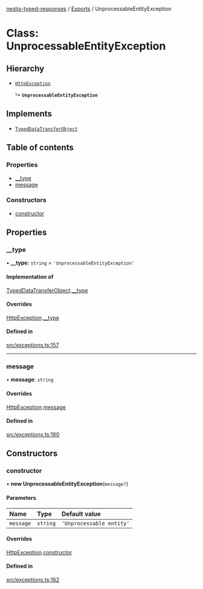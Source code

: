 [nestjs-typed-responses](../README.md) / [Exports](../modules.md) / UnprocessableEntityException

# Class: UnprocessableEntityException

## Hierarchy

- [`HttpException`](HttpException.md)

  ↳ **`UnprocessableEntityException`**

## Implements

- [`TypedDataTransferObject`](../interfaces/TypedDataTransferObject.md)

## Table of contents

### Properties

- [\_\_type](UnprocessableEntityException.md#__type)
- [message](UnprocessableEntityException.md#message)

### Constructors

- [constructor](UnprocessableEntityException.md#constructor)

## Properties

### \_\_type

• **\_\_type**: `string` = `'UnprocessableEntityException'`

#### Implementation of

[TypedDataTransferObject](../interfaces/TypedDataTransferObject.md).[__type](../interfaces/TypedDataTransferObject.md#__type)

#### Overrides

[HttpException](HttpException.md).[__type](HttpException.md#__type)

#### Defined in

[src/exceptions.ts:157](https://github.com/igrek8/nestjs-typed-responses/blob/84f62b4/src/exceptions.ts#L157)

___

### message

• **message**: `string`

#### Overrides

[HttpException](HttpException.md).[message](HttpException.md#message)

#### Defined in

[src/exceptions.ts:160](https://github.com/igrek8/nestjs-typed-responses/blob/84f62b4/src/exceptions.ts#L160)

## Constructors

### constructor

• **new UnprocessableEntityException**(`message?`)

#### Parameters

| Name | Type | Default value |
| :------ | :------ | :------ |
| `message` | `string` | `'Unprocessable entity'` |

#### Overrides

[HttpException](HttpException.md).[constructor](HttpException.md#constructor)

#### Defined in

[src/exceptions.ts:162](https://github.com/igrek8/nestjs-typed-responses/blob/84f62b4/src/exceptions.ts#L162)
